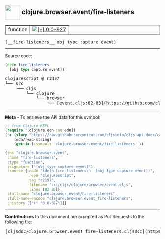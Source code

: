 ## <img width="48px" valign="middle" src="http://i.imgur.com/Hi20huC.png"> clojure.browser.event/fire-listeners

 <table border="1">
<tr>

<td>function</td>
<td><a href="https://github.com/cljsinfo/cljs-api-docs/tree/0.0-927"><img valign="middle" alt="[+] 0.0-927" src="https://img.shields.io/badge/+-0.0--927-lightgrey.svg"></a> </td>
</tr>
</table>

 <samp>
(__fire-listeners__ obj type capture event)<br>
</samp>

---





Source code:

```clj
(defn fire-listeners
  [obj type capture event])
```

 <pre>
clojurescript @ r2197
└── src
    └── cljs
        └── clojure
            └── browser
                └── <ins>[event.cljs:82-83](https://github.com/clojure/clojurescript/blob/r2197/src/cljs/clojure/browser/event.cljs#L82-L83)</ins>
</pre>


---

__Meta__ - To retrieve the API data for this symbol:

```clj
;; from Clojure REPL
(require '[clojure.edn :as edn])
(-> (slurp "https://raw.githubusercontent.com/cljsinfo/cljs-api-docs/catalog/cljs-api.edn")
    (edn/read-string)
    (get-in [:symbols "clojure.browser.event/fire-listeners"]))
```

```clj
{:ns "clojure.browser.event",
 :name "fire-listeners",
 :type "function",
 :signature ["[obj type capture event]"],
 :source {:code "(defn fire-listeners\n  [obj type capture event])",
          :repo "clojurescript",
          :tag "r2197",
          :filename "src/cljs/clojure/browser/event.cljs",
          :lines [82 83]},
 :full-name "clojure.browser.event/fire-listeners",
 :full-name-encode "clojure.browser.event_fire-listeners",
 :history [["+" "0.0-927"]]}

```

---

__Contributions__ to this document are accepted as Pull Requests to the following file:

 <pre>
[cljsdoc/clojure.browser.event_fire-listeners.cljsdoc](https://github.com/cljsinfo/cljs-api-docs/blob/master/cljsdoc/clojure.browser.event_fire-listeners.cljsdoc)
</pre>

